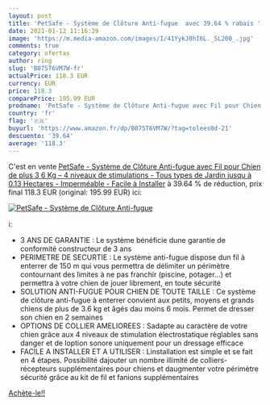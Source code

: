 ```yaml
---
layout: post
title: 'PetSafe - Système de Clôture Anti-fugue  avec 39.64 % rabais '
date: 2021-01-12 11:16:29
image: 'https://m.media-amazon.com/images/I/41YykJ0hI6L._SL200_.jpg'
comments: true
category: ofertas
author: ring
slug: 'B075T6VM7W-fr'
actualPrice: 118.3 EUR
currency: EUR
price: 118.3
comparePrice: 195.99 EUR
prodname: 'PetSafe - Système de Clôture Anti-fugue avec Fil pour Chien de plus 3 6 Kg – 4 niveaux de stimulations - Tous types de Jardin  jusqu à 0.13 Hectares  - Imperméable - Facile à Installer'
country: 'fr'
flag: '🇫🇷'
buyurl: 'https://www.amazon.fr/dp/B075T6VM7W/?tag=tolees0d-21'
descuento: '39.64'
average: '118.3'
---
```


C'est en vente [PetSafe - Système de Clôture Anti-fugue avec Fil pour Chien de plus 3 6 Kg – 4 niveaux de stimulations - Tous types de Jardin  jusqu à 0.13 Hectares  - Imperméable - Facile à Installer](https://www.amazon.fr/dp/B075T6VM7W/?tag=tolees0d-21)  à  39.64 % de réduction, prix final  118.3 EUR (original: 195.99 EUR) ici:

[![PetSafe - Système de Clôture Anti-fugue ](https://m.media-amazon.com/images/I/41YykJ0hI6L._SL200_.jpg)](https://www.amazon.fr/dp/B075T6VM7W/?tag=tolees0d-21)

ℹ️:

- 3 ANS DE GARANTIE : Le système bénéficie dune garantie de conformité constructeur de 3 ans
- PERIMETRE DE SECURTIE : Le système anti-fugue dispose dun fil à enterrer de 150 m qui vous permettra de délimiter un périmètre contournant des limites à ne pas franchir (piscine, potager...) et permettra à votre chien de jouer librement, en toute sécurité
- SOLUTION ANTI-FUGUE POUR CHIEN DE TOUTE TAILLE : Ce système de clôture anti-fugue à enterrer convient aux petits, moyens et grands chiens de plus de 3.6 kg et âgés dau moins 6 mois. Permet de dresser son chien en 2 semaines
- OPTIONS DE COLLIER AMELIOREES : Sadapte au caractère de votre chien grâce aux 4 niveaux de stimulation électrostatique règlables sans danger et de loption sonore uniquement pour un dressage efficace
- FACILE A INSTALLER ET A UTILISER : Linstallation est simple et se fait en 4 étapes. Possibilité dajouter un nombre illimité de colliers-récepteurs supplémentaires pour chiens et daugmenter votre périmètre sécurité grâce au kit de fil et fanions supplémentaires

[Achète-le!!](https://www.amazon.fr/dp/B075T6VM7W/?tag=tolees0d-21)
